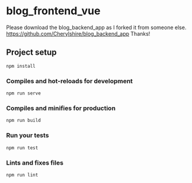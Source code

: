 # blog_frontend_vue
Please download the blog_backend_app as I forked it from someone else.
https://github.com/Cherylshire/blog_backend_app
Thanks!

## Project setup
```
npm install
```

### Compiles and hot-reloads for development
```
npm run serve
```

### Compiles and minifies for production
```
npm run build
```

### Run your tests
```
npm run test
```

### Lints and fixes files
```
npm run lint
```
